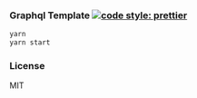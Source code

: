 
### Graphql Template [![code style: prettier](https://img.shields.io/badge/code_style-prettier-ff69b4.svg?style=flat-square)](https://github.com/prettier/prettier)

  ```bash
  yarn
  yarn start
  ```


### License
MIT

